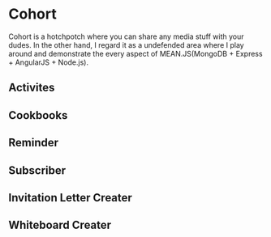# Cohort
Cohort is a hotchpotch where you can share any media stuff with your dudes. In the other hand, I regard it as a undefended area where I play around and demonstrate the every aspect of MEAN.JS(MongoDB + Express + AngularJS + Node.js).

## Activites

## Cookbooks

## Reminder

## Subscriber

## Invitation Letter Creater

## Whiteboard Creater
